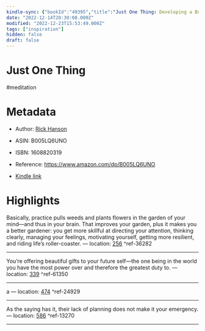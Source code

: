 ```yaml
---
kindle-sync: {"bookId":"49395","title":"Just One Thing: Developing a Buddha Brain One Simple Practice at a Time","author":"Rick Hanson","asin":"B005LQ6UNO","lastAnnotatedDate":"2012-10-25","bookImageUrl":"https://m.media-amazon.com/images/I/61ehh4-cDSL._SY160.jpg","highlightsCount":4}
date: "2022-12-14T20:30:08.000Z"
modified: "2022-12-23T15:53:49.000Z"
tags: ["inspiration"]
hidden: false
draft: false
---
```

# Just One Thing

#meditation

# Metadata

* Author: [Rick Hanson](https://www.amazon.com/Rick-Hanson/e/B002I5X2X2/ref=dp_byline_cont_ebooks_1)

* ASIN: B005LQ6UNO

* ISBN: 1608820319

* Reference: <https://www.amazon.com/dp/B005LQ6UNO>

* [Kindle link](kindle://book?action=open&asin=B005LQ6UNO)

# Highlights

Basically, practice pulls weeds and plants flowers in the garden of your mind—and thus in your brain. That improves your garden, plus it makes you a better gardener: you get more skillful at directing your attention, thinking clearly, managing your feelings, motivating yourself, getting more resilient, and riding life’s roller-coaster. — location: [256](kindle://book?action=open&asin=B005LQ6UNO&location=256) ^ref-36282

---

You’re offering beautiful gifts to your future self—the one being in the world you have the most power over and therefore the greatest duty to. — location: [339](kindle://book?action=open&asin=B005LQ6UNO&location=339) ^ref-61350

---

a — location: [474](kindle://book?action=open&asin=B005LQ6UNO&location=474) ^ref-24929

---

As the saying has it, their lack of planning does not make it your emergency. — location: [586](kindle://book?action=open&asin=B005LQ6UNO&location=586) ^ref-13270

---
